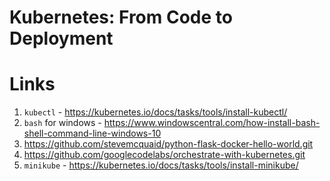 # Kubernetes: From Code to Deployment

# Links
  1) `kubectl` - https://kubernetes.io/docs/tasks/tools/install-kubectl/
  2) `bash` for windows - https://www.windowscentral.com/how-install-bash-shell-command-line-windows-10
  3) https://github.com/stevemcquaid/python-flask-docker-hello-world.git
  4) https://github.com/googlecodelabs/orchestrate-with-kubernetes.git
  5) `minikube` - https://kubernetes.io/docs/tasks/tools/install-minikube/